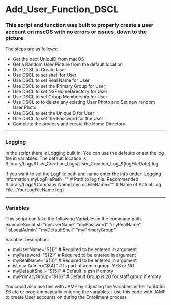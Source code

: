 <h1>Add_User_Function_DSCL</h1>

<h3><b>This script and function was built to properly create a user account on mscOS
  with no errors or issues, down to the picture.</b></h3>

<p>The steps are as follows:

*	Get the next UniquID from macOS
*	Get a Random User Picture from the default location
*	Use DCSL to Create User
*	Use DSCL to set shell for User
*	Use DSCL to set Real Name for User
*	Use DSCL to set the Primary Group for User
*	Use DSCL to set NSFHomeDirectory for User
*	Use DSCL to set Group Membership for User
*	Use DSCL to to delete any existing User Photo and Set new random User Photo
*	Use DSCL to set the UniqueID for User
*	Use DSCL to set the Password for the User
*	Complete the process and create the Home Directory</p>

<hr>
<h3><b>Logging</b></h3>

<p>In the script there is Logging built in. You can use the defaults or set the log file in variables. 
The default location is: /Library/Logs/User_Creation_Logs/User_Creation_Log_${logFileDate}.log

If you want to set the LogFile path and name enter the info under: Logging Information
myLogFilePath=""	# Path to log file. Recommended /Library/Logs/[Company Name]
myLogFileName=""	# Name of Actual Log File. [YourLogFileName.log]</p>

<hr>
<h3><b>Variables</b></h3>

<p>This script can take the following Variables in the command path.
exampleScript.sh "myUserName" "myPassword" "myRealName" "isLocalAdmin" "myDefaultShell" "myPrimaryGroup"

Variable Description:
* myUserName="${1}"	# Required to be entered in argument
* myPassword="${2}"	# Required to be entered in argument
* myRealName="${3}"	# Required to be entered in argument
* isLocalAdmin="${4}"	# Is part of admin group. YES or NO
* myDefaultShell="${5}"	# Default is zsh if empty
* myPrimaryGroup="${6}"	# Default Group is 20 for staff group if empty

You could also use this with JAMF by adjusting the Variables either to $4 $5 $6 etc or programmatically entering the variables. I use this code with JAMF to   create User accounts on during the Enrollment process</p>
